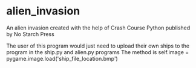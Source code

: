 # alien_invasion
An alien invasion created with the help of Crash Course Python published by No Starch Press

The user of this program would just need to upload their own ships to the program in the ship.py and alien.py programs
The method is self.image = pygame.image.load('ship_file_location.bmp')
